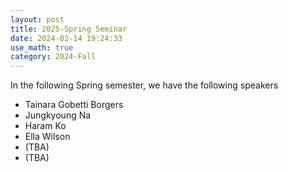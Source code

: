 ```yaml
---
layout: post
title: 2025-Spring Seminar
date: 2024-02-14 19:24:33
use_math: true
category: 2024-Fall
---
```

 
In the following Spring semester, we have the following speakers

- Tainara Gobetti Borgers
- Jungkyoung Na
- Haram Ko
- Ella Wilson
- (TBA)
- (TBA)

